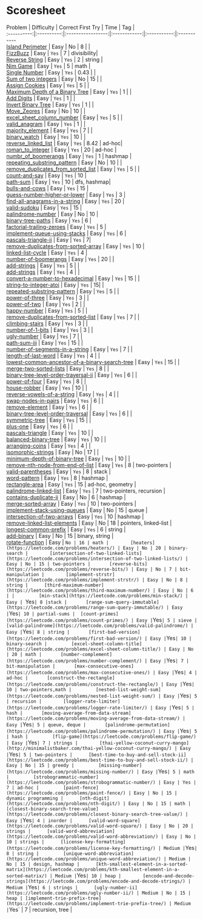# Scoresheet				

Problem     | Difficulty | Correct First Try | Time | Tag |		
:----------:|:----------:|:-----------------:|:------------:|:-----------:|:-----------		
 [Island Perimeter](https://leetcode.com/problems/island-perimeter/) | Easy | No | 8 | |		
 [FizzBuzz](https://leetcode.com/problems/fizz-buzz/) | Easy | `Yes` | 7 | divisibility|		
 [Reverse String](https://leetcode.com/problems/reverse-string/) | Easy | `Yes` | 2 | string |		
 [Nim Game](https://leetcode.com/problems/nim-game/) | Easy | `Yes` | 5 | math |		
 [Single Number](https://leetcode.com/problems/single-number/) | Easy | `Yes` | 0.43 | |		
 [Sum of two integers](https://leetcode.com/problems/sum-of-two-integers/) | Easy | No | 15 |  |		
 [Assign Cookies](https://leetcode.com/problems/assign-cookies/) | Easy | `Yes` | 5 |  |		
 [Maximum Depth of a Binary Tree](https://leetcode.com/problems/maximum-depth-of-binary-tree/) | Easy | `Yes` | 1 | |		
 [Add Digits](https://leetcode.com/problems/add-digits/Easy) | Easy | `Yes` | 1 | |		
 [Invert Binary Tree](https://leetcode.com/problems/invert-binary-tree/) | Easy | `Yes` | 1 | |		
 [Move_Zeores](https://leetcode.com/problems/move-zeroes/) | Easy | No | 10 | |		
 [excel_sheet_column_number](https://leetcode.com/problems/excel-sheet-column-number/) | Easy | `Yes` | 5 | |		
 [valid_anagram](https://leetcode.com/problems/valid-anagram/) | Easy | `Yes` | 1 | |		
 [majority_element](https://leetcode.com/problems/majority-element/) | Easy | `Yes` | 7 | |		
 [binary_watch](https://leetcode.com/problems/binary-watch/) | Easy | `Yes` | 10 | |		
 [reverse_linked_list](https://leetcode.com/problems/reverse-linked-list/) | Easy | `Yes` | 8.42 | ad-hoc|		
 [roman_to_integer](https://leetcode.com/problems/roman-to-integer/) | Easy | `Yes` | 20 | ad-hoc |		
 [numbr_of_boomerangs]() | Easy | `Yes` | 1 | hashmap |		
 [repeating_substring_pattern](https://leetcode.com/problems/repeated-substring-pattern/) | Easy | No | 10 | |		
 [remove_duplicates_from_sorted_list](https://leetcode.com/problems/remove-duplicates-from-sorted-list/) | Easy | `Yes` | 5 | |		
 [count-and-say](https://leetcode.com/problems/count-and-say/) | Easy | `Yes` | 10 |		
 [path-sum](https://leetcode.com/problems/path-sum/) | Easy | `Yes` | 10 | dfs, hashmap|		
 [bulls-and-cows](https://leetcode.com/problems/bulls-and-cows/) | Easy | `Yes` | 15 |		
 [guess-number-higher-or-lower](https://leetcode.com/problems/guess-number-higher-or-lower/) | Easy | `Yes` | 3 |		
 [find-all-anagrams-in-a-string](https://leetcode.com/problems/find-all-anagrams-in-a-string/) | Easy | `Yes` | 20 |		
 [valid-sudoku](https://leetcode.com/problems/valid-sudoku/) | Easy | `Yes` | 15 |		
 [palindrome-number](https://leetcode.com/problems/palindrome-number/) | Easy | No | 10 |		
 [binary-tree-paths](https://leetcode.com/problems/binary-tree-paths/) | Easy | `Yes` | 6 |		
 [factorial-trailing-zeroes](https://leetcode.com/problems/factorial-trailing-zeroes/) | Easy | `Yes` | 5 |		
 [implement-queue-using-stacks](https://leetcode.com/problems/implement-queue-using-stacks/) | Easy | `Yes` | 6 |		
 [pascals-triangle-ii](https://leetcode.com/problems/pascals-triangle-ii/) | Easy | `Yes` | 7|		
 [remove-duplicates-from-sorted-array](https://leetcode.com/problems/remove-duplicates-from-sorted-array/) | Easy | `Yes` | 10 |		
 [linked-list-cycle](https://leetcode.com/problems/linked-list-cycle/) | Easy | `Yes` | 4 |		
 [number-of-boomerangs](https://leetcode.com/problems/number-of-boomerangs/) | Easy | `Yes` | 20 | |		
 [add-strings](https://leetcode.com/problems/add-strings/) | Easy | `Yes` | 5 | |		
 [add-strings](https://leetcode.com/problems/add-strings/) | Easy | `Yes` | 4 | |		
 [convert-a-number-to-hexadecimal](https://leetcode.com/problems/convert-a-number-to-hexadecimal/) | Easy | `Yes` | 15 | |		
 [string-to-integer-atoi](https://leetcode.com/problems/string-to-integer-atoi/) | Easy | `Yes` | 15| |		
 [repeated-substring-pattern](https://leetcode.com/problems/repeated-substring-pattern/) | Easy | `Yes` | 5 | |		
 [power-of-three](https://leetcode.com/problems/power-of-three/) | Easy | `Yes` | 3 | |		
 [power-of-two](https://leetcode.com/problems/power-of-two/) | Easy | `Yes` | 2 | |		
 [happy-number](https://leetcode.com/problems/happy-number/) | Easy | `Yes` | 5 | |		
 [remove-duplicates-from-sorted-list](https://leetcode.com/problems/remove-duplicates-from-sorted-list/) | Easy | `Yes` | 7 | |		
 [climbing-stairs](https://leetcode.com/problems/climbing-stairs/) | Easy | `Yes` | 3 | |		
 [number-of-1-bits](https://leetcode.com/problems/number-of-1-bits/) | Easy | `Yes` | 3 | |		
 [ugly-number](https://leetcode.com/problems/ugly-number/) | Easy | `Yes` | 7 | |		
 [path-sum-iii](https://leetcode.com/problems/path-sum-iii/) | Easy | `Yes` | 15 | |		
 [number-of-segments-in-a-string](https://leetcode.com/problems/number-of-segments-in-a-string/) | Easy | `Yes` | 7 | |		
 [length-of-last-word](https://leetcode.com/problems/length-of-last-word/) | Easy | `Yes` | 4 | |		
 [lowest-common-ancestor-of-a-binary-search-tree](https://leetcode.com/problems/lowest-common-ancestor-of-a-binary-search-tree/) | Easy | `Yes` | 15 | |		
 [merge-two-sorted-lists](https://leetcode.com/problems/merge-two-sorted-lists/) | Easy | `Yes` | 8 | |		
 [binary-tree-level-order-traversal-ii](https://leetcode.com/problems/binary-tree-level-order-traversal-ii/) | Easy | `Yes` | 6 | |		
 [power-of-four](https://leetcode.com/problems/power-of-four/) | Easy | `Yes` | 8 | |		
 [house-robber](https://leetcode.com/problems/house-robber/) | Easy | `Yes` | 10 | |		
 [reverse-vowels-of-a-string](https://leetcode.com/problems/reverse-vowels-of-a-string/) | Easy | `Yes` | 4 | |		
 [swap-nodes-in-pairs](https://leetcode.com/problems/swap-nodes-in-pairs/) | Easy | `Yes` | 6 | |		
 [remove-element](https://leetcode.com/problems/remove-element/) | Easy | `Yes` | 6 | |		
 [binary-tree-level-order-traversal](https://leetcode.com/problems/binary-tree-level-order-traversal/) | Easy | `Yes` | 6 | |		
 [symmetric-tree](https://leetcode.com/problems/symmetric-tree/) | Easy | `Yes` | 15 | |		
 [plus-one](https://leetcode.com/problems/plus-one/) | Easy | `Yes` | 6 | |		
 [pascals-triangle](https://leetcode.com/problems/pascals-triangle/) | Easy | `Yes` | 10 | |		
 [balanced-binary-tree](https://leetcode.com/problems/balanced-binary-tree/) | Easy | `Yes` | 10 | |		
 [arranging-coins](https://leetcode.com/problems/arranging-coins/) | Easy | `Yes` | 4 | |		
 [isomorphic-strings](https://leetcode.com/problems/isomorphic-strings/) | Easy | No | 17 | |		
 [minimum-depth-of-binary-tree](https://leetcode.com/problems/minimum-depth-of-binary-tree/) | Easy | `Yes` | 10 | |		
 [remove-nth-node-from-end-of-list](https://leetcode.com/problems/remove-nth-node-from-end-of-list/) | Easy | `Yes` | 8 | two-pointers |		
 [valid-parentheses](https://leetcode.com/problems/valid-parentheses/) | Easy | `Yes` | 8 | stack |		
 [word-pattern](https://leetcode.com/problems/word-pattern/) | Easy | `Yes` | 8 | hashmap |		
 [rectangle-area](https://leetcode.com/problems/rectangle-area/) | Easy | `Yes` | 15 | ad-hoc, geometry |		
 [palindrome-linked-list](https://leetcode.com/problems/palindrome-linked-list/) | Easy | `Yes` | 7 | two-pointers, recursion |		
[contains-duplicate-ii](https://leetcode.com/problems/contains-duplicate-ii/) | Easy | No | 6 | hashmap |		
[merge-sorted-array](https://leetcode.com/problems/merge-sorted-array/) | Easy | `Yes` | 10 | two-pointers |		
[implement-stack-using-queues](https://leetcode.com/problems/implement-stack-using-queues/) | Easy | No | 15 | queue |		
[intersection-of-two-arrays](https://leetcode.com/problems/intersection-of-two-arrays/) | Easy | `Yes` | 10 | hashmap |		
[remove-linked-list-elements](https://leetcode.com/problems/remove-linked-list-elements/) | Easy | No | 18 | pointers, linked-list |		
 [longest-common-prefix](https://leetcode.com/problems/longest-common-prefix/) | Easy | `Yes` | 6 | string |		
 [add-binary](https://leetcode.com/problems/add-binary/) | Easy | No | 15 | binary, string |		
 [rotate-function](https://leetcode.com/problems/rotate-function/) | Easy | `No | 16 | math |		
 [heaters](https://leetcode.com/problems/heaters/) | Easy | No | 20 | binary-search |		
 [intersection-of-two-linked-lists](https://leetcode.com/problems/intersection-of-two-linked-lists/) | Easy | No | 15 | two-pointers |		
 [reverse-bits](https://leetcode.com/problems/reverse-bits/) | Easy | No | 7 | bit-manipulation |		
 [implement-strstr](https://leetcode.com/problems/implement-strstr/) | Easy | No | 8 | string |		
 [third-maximum-number](https://leetcode.com/problems/third-maximum-number/) | Easy | No | 6 | |		
 [min-stack](https://leetcode.com/problems/min-stack/) | Easy | `Yes` | 8 |stack |		
 [range-sum-query-immutable](https://leetcode.com/problems/range-sum-query-immutable/) | Easy | `Yes` | 10 | partial-sums |	
 [count-primes](https://leetcode.com/problems/count-primes/) | Easy | `Yes` | 5 | sieve |		
 [valid-palindrome](https://leetcode.com/problems/valid-palindrome/) | Easy | `Yes` | 8 | string |		
 [first-bad-version](https://leetcode.com/problems/first-bad-version/) | Easy | `Yes` | 10 | binary-search |		
 [excel-sheet-column-title](https://leetcode.com/problems/excel-sheet-column-title/) | Easy | No | 20 | math |		
 [number-complement](https://leetcode.com/problems/number-complement/) | Easy | `Yes` | 7 | bit-manipulation |		
 [max-consecutive-ones](https://leetcode.com/problems/max-consecutive-ones/) | Easy | `Yes` | 4 | ad-hoc |		
 [construct-the-rectangle](https://leetcode.com/problems/construct-the-rectangle/) | Easy | `Yes` | 10 | two-pointers,math |		
 [nested-list-weight-sum](https://leetcode.com/problems/nested-list-weight-sum/) | Easy | `Yes` | 5 | recursion |		
 [logger-rate-limiter](https://leetcode.com/problems/logger-rate-limiter/) | Easy | `Yes` | 5 | hash |		
 [moving-average-from-data-stream](https://leetcode.com/problems/moving-average-from-data-stream/) | Easy | `Yes` | 5 | queue, deque |		
 [palindrome-permutation](https://leetcode.com/problems/palindrome-permutation/) | Easy | `Yes` | 5 | hash |		
 [flip-game](https://leetcode.com/problems/flip-game/) | Easy | `Yes` | 7 | strings |		
 [thai-yellow-coconut-curry-mango](http://minimalistbaker.com/thai-yellow-coconut-curry-mango/) | Easy | `Yes` | 5 | two-pointers |		
 [best-time-to-buy-and-sell-stock-ii](https://leetcode.com/problems/best-time-to-buy-and-sell-stock-ii/) | Easy | No | 15 | greedy |		
 [missing-number](https://leetcode.com/problems/missing-number/) | Easy | `Yes` | 5 | math |		
 [strobogrammatic-number](https://leetcode.com/problems/strobogrammatic-number/) | Easy | Yes | 7 | ad-hoc |		
 [paint-fence](https://leetcode.com/problems/paint-fence/) | Easy | No | 15 | dynamic programming |		
 [nth-digit](https://leetcode.com/problems/nth-digit/) | Easy | No | 15 | math |		
 [closest-binary-search-tree-value](https://leetcode.com/problems/closest-binary-search-tree-value/) | Easy | `Yes` | 4 | inorder |		
 [valid-word-square](https://leetcode.com/problems/valid-word-square/) | Easy | No | 20 | strings |		
 [valid-word-abbreviation](https://leetcode.com/problems/valid-word-abbreviation/) | Easy | No | 10 | strings |		
 [license-key-formatting](https://leetcode.com/problems/license-key-formatting/) | Medium | `Yes` | 8 | string |		
 [unique-word-abbreviation](https://leetcode.com/problems/unique-word-abbreviation/) | Medium | No | 15 | design, hashmap |		
 [kth-smallest-element-in-a-sorted-matrix](https://leetcode.com/problems/kth-smallest-element-in-a-sorted-matrix/) | Medium | `Yes` | 10 | heap |		
 [encode-and-decode-strings](https://leetcode.com/problems/encode-and-decode-strings/) | Medium | `Yes` | 6 | strings |		
 [ugly-number-ii](https://leetcode.com/problems/ugly-number-ii/) | Medium | No | 15 | heap |
 [implement-trie-prefix-tree](https://leetcode.com/problems/implement-trie-prefix-tree/) | Medium | `Yes` | 7 | recursion, tree |
